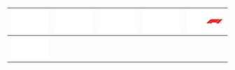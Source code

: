 | ![](https://raw.githubusercontent.com/RevGear/logo/master/Networks/DAZN/DAZN1.png) | ![](https://raw.githubusercontent.com/RevGear/logo/master/Networks/DAZN/DAZN2.png) | ![](https://raw.githubusercontent.com/RevGear/logo/master/Networks/DAZN/DAZN3.png) | ![](https://raw.githubusercontent.com/RevGear/logo/master/Networks/DAZN/DAZN4.png) | ![](https://raw.githubusercontent.com/RevGear/logo/master/Networks/DAZN/DAZNF1.png) | 
|:---:|:---:|:---:|:---:|:---:| 
| ![](https://raw.githubusercontent.com/RevGear/logo/master/Networks/DAZN/ZonaDAZN.png)  | 
